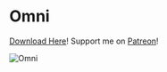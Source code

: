 # Omni

[Download Here](https://www.curseforge.com/minecraft/mc-mods/omni)!
Support me on [Patreon](https://www.patreon.com/pugzmodding)!

![Omni](https://media.discordapp.net/attachments/466430024149630988/774452233789505566/omni.png?width=855&height=534)
